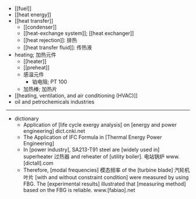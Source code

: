 - [[fuel]]
- [[heat energy]]
- [[heat transfer]]
    - [[condenser]]
    - [[heat-exchange system]]; [[heat exchanger]]
    - [[heat rejection]]: 排热
    - [[heat transfer fluid]]: 传热液
- heating; 加热元件
    - [[heater]]
    - [[preheat]]
    - 感温元件
        - 铂电阻; PT 100
    - 加热棒; 加热片
- [[heating, ventilation, and air conditioning (HVAC)]]
- oil and petrochemicals industries
- ---
- dictionary 
    - Application of [life cycle exergy analysis] on [energy and power engineering] dict.cnki.net
    - The Application of IFC Formula in [Thermal Energy Power Engineering]
    - In [power industry], SA213-T91 steel are [widely used in] superheater 过热器 and reheater of [utility boiler]. 电站锅炉 www.[dictall].com
    - Therefore, [modal frequencies] 模态频率 of the [turbine blade] 汽轮机叶片 [with and without constraint condition] were measured by using FBG. The [experimental results] illustrated that [measuring method] based on the FBG is reliable. www.[fabiao].net
